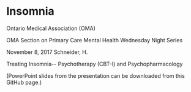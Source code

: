 # Insomnia
Ontario Medical Association (OMA)

OMA Section on Primary Care Mental Health Wednesday Night Series

November 8, 2017
Schneider, H.

Treating Insomnia-- Psychotherapy (CBT-I) and Psychopharmacology

(PowerPoint slides from the presentation can be downloaded from this GitHub page.)

